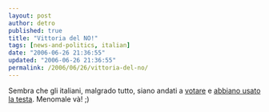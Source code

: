 ```yaml
---
layout: post
author: detro
published: true
title: "Vittoria del NO!"
tags: [news-and-politics, italian]
date: "2006-06-26 21:36:55"
updated: "2006-06-26 21:36:55"
permalink: /2006/06/26/vittoria-del-no/
---
```


Sembra che gli italiani, malgrado tutto, siano andati a <a href="http://www.detronizator.org/2006/06/26/no/">votare</a> e <a href="http://www.repubblica.it/speciale/2006/referendum/index.html">abbiano usato la testa</a>.
Menomale và! ;) 
